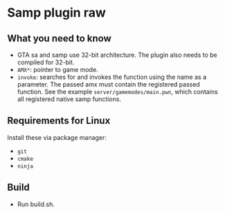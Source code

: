 # Samp plugin raw

## What you need to know

 - GTA sa and samp use 32-bit architecture. The plugin also needs to be compiled for 32-bit.
 - `AMX*`: pointer to game mode.
 - `invoke`: searches for and invokes the function using the name as a parameter. The passed amx must contain the registered passed function. See the example `server/gamemodes/main.pwn`, which contains all registered native samp functions.

## Requirements for Linux

Install these via package manager:

 - `git`
 - `cmake`
 - `ninja`

## Build

 - Run build.sh.